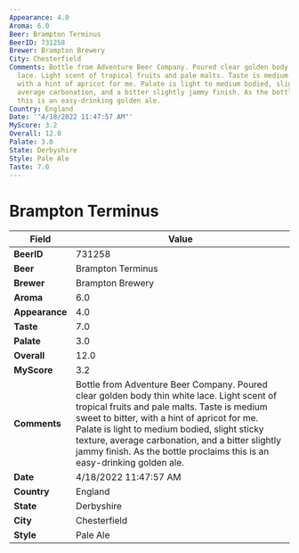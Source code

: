 ```yaml
---
Appearance: 4.0
Aroma: 6.0
Beer: Brampton Terminus
BeerID: 731258
Brewer: Brampton Brewery
City: Chesterfield
Comments: Bottle from Adventure Beer Company. Poured clear golden body thin white
  lace. Light scent of tropical fruits and pale malts. Taste is medium sweet to bitter,
  with a hint of apricot for me. Palate is light to medium bodied, slight sticky texture,
  average carbonation, and a bitter slightly jammy finish. As the bottle proclaims
  this is an easy-drinking golden ale.
Country: England
Date: '"4/18/2022 11:47:57 AM"'
MyScore: 3.2
Overall: 12.0
Palate: 3.0
State: Derbyshire
Style: Pale Ale
Taste: 7.0
---
```


# Brampton Terminus

| Field         | Value |
|---------------|-------|
| **BeerID** | 731258 |
| **Beer** | Brampton Terminus |
| **Brewer** | Brampton Brewery |
| **Aroma** | 6.0 |
| **Appearance** | 4.0 |
| **Taste** | 7.0 |
| **Palate** | 3.0 |
| **Overall** | 12.0 |
| **MyScore** | 3.2 |
| **Comments** | Bottle from Adventure Beer Company. Poured clear golden body thin white lace. Light scent of tropical fruits and pale malts. Taste is medium sweet to bitter, with a hint of apricot for me. Palate is light to medium bodied, slight sticky texture, average carbonation, and a bitter slightly jammy finish. As the bottle proclaims this is an easy-drinking golden ale. |
| **Date** | 4/18/2022 11:47:57 AM |
| **Country** | England |
| **State** | Derbyshire |
| **City** | Chesterfield |
| **Style** | Pale Ale |
